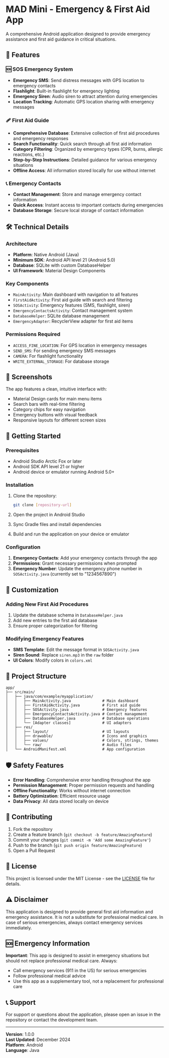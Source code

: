 # MAD Mini - Emergency & First Aid App

A comprehensive Android application designed to provide emergency assistance and first aid guidance in critical situations.

## 🚨 Features

### 🆘 SOS Emergency System
- **Emergency SMS**: Send distress messages with GPS location to emergency contacts
- **Flashlight**: Built-in flashlight for emergency lighting
- **Emergency Siren**: Audio siren to attract attention during emergencies
- **Location Tracking**: Automatic GPS location sharing with emergency messages

### 🩹 First Aid Guide
- **Comprehensive Database**: Extensive collection of first aid procedures and emergency responses
- **Search Functionality**: Quick search through all first aid information
- **Category Filtering**: Organized by emergency types (CPR, burns, allergic reactions, etc.)
- **Step-by-Step Instructions**: Detailed guidance for various emergency situations
- **Offline Access**: All information stored locally for use without internet

### 📞 Emergency Contacts
- **Contact Management**: Store and manage emergency contact information
- **Quick Access**: Instant access to important contacts during emergencies
- **Database Storage**: Secure local storage of contact information

## 🛠 Technical Details

### Architecture
- **Platform**: Native Android (Java)
- **Minimum SDK**: Android API level 21 (Android 5.0)
- **Database**: SQLite with custom DatabaseHelper
- **UI Framework**: Material Design Components

### Key Components
- `MainActivity`: Main dashboard with navigation to all features
- `FirstAidActivity`: First aid guide with search and filtering
- `SOSActivity`: Emergency features (SMS, flashlight, siren)
- `EmergencyContactsActivity`: Contact management system
- `DatabaseHelper`: SQLite database management
- `EmergencyAdapter`: RecyclerView adapter for first aid items

### Permissions Required
- `ACCESS_FINE_LOCATION`: For GPS location in emergency messages
- `SEND_SMS`: For sending emergency SMS messages
- `CAMERA`: For flashlight functionality
- `WRITE_EXTERNAL_STORAGE`: For database storage

## 📱 Screenshots

The app features a clean, intuitive interface with:
- Material Design cards for main menu items
- Search bars with real-time filtering
- Category chips for easy navigation
- Emergency buttons with visual feedback
- Responsive layouts for different screen sizes

## 🚀 Getting Started

### Prerequisites
- Android Studio Arctic Fox or later
- Android SDK API level 21 or higher
- Android device or emulator running Android 5.0+

### Installation
1. Clone the repository:
   ```bash
   git clone [repository-url]
   ```

2. Open the project in Android Studio

3. Sync Gradle files and install dependencies

4. Build and run the application on your device or emulator

### Configuration
1. **Emergency Contacts**: Add your emergency contacts through the app
2. **Permissions**: Grant necessary permissions when prompted
3. **Emergency Number**: Update the emergency phone number in `SOSActivity.java` (currently set to "1234567890")

## 🔧 Customization

### Adding New First Aid Procedures
1. Update the database schema in `DatabaseHelper.java`
2. Add new entries to the first aid database
3. Ensure proper categorization for filtering

### Modifying Emergency Features
- **SMS Template**: Edit the message format in `SOSActivity.java`
- **Siren Sound**: Replace `siren.mp3` in the `raw` folder
- **UI Colors**: Modify colors in `colors.xml`

## 📁 Project Structure

```
app/
├── src/main/
│   ├── java/com/example/myapplication/
│   │   ├── MainActivity.java              # Main dashboard
│   │   ├── FirstAidActivity.java          # First aid guide
│   │   ├── SOSActivity.java               # Emergency features
│   │   ├── EmergencyContactsActivity.java # Contact management
│   │   ├── DatabaseHelper.java            # Database operations
│   │   └── [Adapter classes]              # UI adapters
│   ├── res/
│   │   ├── layout/                        # UI layouts
│   │   ├── drawable/                      # Icons and graphics
│   │   ├── values/                        # Colors, strings, themes
│   │   └── raw/                           # Audio files
│   └── AndroidManifest.xml                # App configuration
```

## 🛡 Safety Features

- **Error Handling**: Comprehensive error handling throughout the app
- **Permission Management**: Proper permission requests and handling
- **Offline Functionality**: Works without internet connection
- **Battery Optimization**: Efficient resource usage
- **Data Privacy**: All data stored locally on device

## 🤝 Contributing

1. Fork the repository
2. Create a feature branch (`git checkout -b feature/AmazingFeature`)
3. Commit your changes (`git commit -m 'Add some AmazingFeature'`)
4. Push to the branch (`git push origin feature/AmazingFeature`)
5. Open a Pull Request

## 📄 License

This project is licensed under the MIT License - see the [LICENSE](LICENSE) file for details.

## ⚠️ Disclaimer

This application is designed to provide general first aid information and emergency assistance. It is not a substitute for professional medical care. In case of serious emergencies, always contact emergency services immediately.

## 🆘 Emergency Information

**Important**: This app is designed to assist in emergency situations but should not replace professional medical care. Always:
- Call emergency services (911 in the US) for serious emergencies
- Follow professional medical advice
- Use this app as a supplementary tool, not a replacement for professional care

## 📞 Support

For support or questions about the application, please open an issue in the repository or contact the development team.

---

**Version**: 1.0.0  
**Last Updated**: December 2024  
**Platform**: Android  
**Language**: Java 